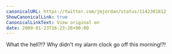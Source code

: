 ```yaml
---
canonicalURL: https://twitter.com/jmjordan/status/1142301812
ShowCanonicalLink: true
CanonicalLinkText: View original on
date: 2009-01-23T16:23:26+00:00
---
```

What the hell?!? Why didn't my alarm clock go off this morning!?!